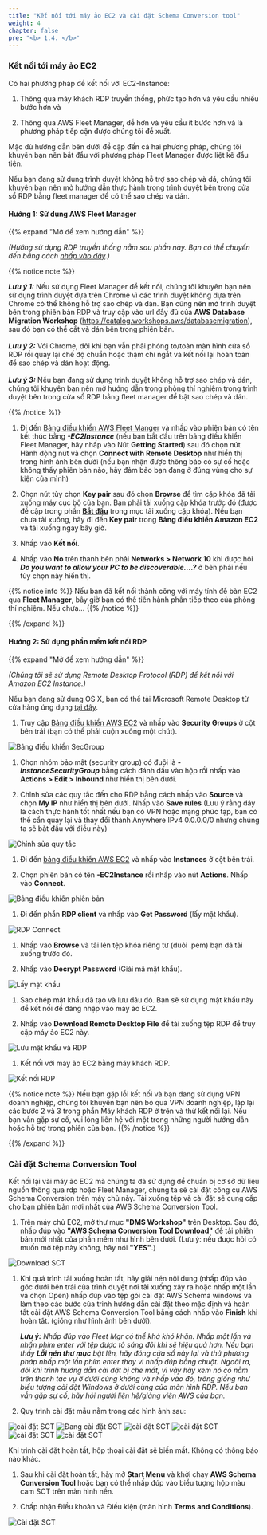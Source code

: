 ```yaml
---
title: "Kết nối tới máy ảo EC2 và cài đặt Schema Conversion tool"
weight: 4
chapter: false
pre: "<b> 1.4. </b>"
---
```


### Kết nối tới máy ảo EC2

Có hai phương pháp để kết nối với EC2-Instance:

1. Thông qua máy khách RDP truyền thống, phức tạp hơn và yêu cầu nhiều bước hơn và

2. Thông qua AWS Fleet Manager, dễ hơn và yêu cầu ít bước hơn và là phương pháp tiếp cận được chúng tôi đề xuất.

Mặc dù hướng dẫn bên dưới đề cập đến cả hai phương pháp, chúng tôi khuyên bạn nên bắt đầu với phương pháp Fleet Manager được liệt kê đầu tiên.

Nếu bạn đang sử dụng trình duyệt không hỗ trợ sao chép và dá, chúng tôi khuyên bạn nên mở hướng dẫn thực hành trong trình duyệt bên trong cửa sổ RDP bằng fleet manager để có thể sao chép và dán.

#### Hướng 1: Sử dụng AWS Fleet Manager

{{% expand "Mở để xem hướng dẫn" %}}

_(Hướng sử dụng RDP truyền thống nằm sau phần này. Bạn có thể chuyển đến bằng cách [nhấp vào đây](#classic-desktop-rdp-connection-approach).)_

{{% notice note %}}

**_Lưu ý 1:_** Nếu sử dụng Fleet Manager để kết nối, chúng tôi khuyên bạn nên sử dụng trình duyệt dựa trên Chrome vì các trình duyệt không dựa trên Chrome có thể không hỗ trợ sao chép và dán. Bạn cũng nên mở trình duyệt bên trong phiên bản RDP và truy cập vào url đầy đủ của **AWS Database Migration Workshop** (https://catalog.workshops.aws/databasemigration), sau đó bạn có thể cắt và dán bên trong phiên bản.
\
\
**_Lưu ý 2:_** Với Chrome, đôi khi bạn vẫn phải phóng to/toàn màn hình cửa sổ RDP rồi quay lại chế độ chuẩn hoặc thậm chí ngắt và kết nối lại hoàn toàn để sao chép và dán hoạt động.
\
\
**_Lưu ý 3:_** Nếu bạn đang sử dụng trình duyệt không hỗ trợ sao chép và dán, chúng tôi khuyên bạn nên mở hướng dẫn trong phòng thí nghiệm trong trình duyệt bên trong cửa sổ RDP bằng fleet manager để bật sao chép và dán.

{{% /notice %}}

1. Đi đến [Bảng điều khiển AWS Fleet Manger](https://console.aws.amazon.com/systems-manager/managed-instances) và nhấp vào phiên bản có tên kết thúc bằng **_-EC2Instance_** (nếu bạn bắt đầu trên bảng điều khiển Fleet Manager, hãy nhấp vào Nút **Getting Started**) sau đó chọn nút Hành động nút và chọn **Connect with Remote Desktop** như hiển thị trong hình ảnh bên dưới (nếu bạn nhận được thông báo có sự cố hoặc không thấy phiên bản nào, hãy đảm bảo bạn đang ở đúng vùng cho sự kiện của mình)

1. Chọn nút tùy chọn **Key pair** sau đó chọn **Browse** để tìm cặp khóa đã tải xuống máy cục bộ của bạn. Bạn phải tải xuống cặp khóa trước đó (được đề cập trong phần [**Bắt đầu**](../../1-Start/) trong mục tải xuống cặp khóa). Nếu bạn chưa tải xuống, hãy đi đến **Key pair** trong **Bảng điều khiển Amazon EC2** và tải xuống ngay bây giờ.

1. Nhấp vào **Kết nối**.

1. Nhấp vào **No** trên thanh bên phải **Networks > Network 10** khi được hỏi **_Do you want to allow your PC to be discoverable....?_** ở bên phải nếu tùy chọn này hiển thị.

{{% notice info %}}
Nếu bạn đã kết nối thành công với máy tính để bàn EC2 qua **Fleet Manager**, bây giờ bạn có thể tiến hành phần tiếp theo của phòng thí nghiệm. Nếu chưa...
{{% /notice %}}

{{% /expand %}}

#### Hướng 2: Sử dụng phần mềm kết nối RDP

{{% expand "Mở để xem hướng dẫn" %}}

_(Chúng tôi sẽ sử dụng Remote Desktop Protocol (RDP) để kết nối với Amazon EC2 Instance.)_

Nếu bạn đang sử dụng OS X, bạn có thể tải Microsoft Remote Desktop từ cửa hàng ứng dụng [tại đây](https://apps.apple.com/app/microsoft-remote-desktop/id1295203466?mt=12).

1. Truy cập [Bảng điều khiển AWS EC2](http://console.aws.amazon.com/ec2/v2/) và nhấp vào **Security Groups** ở cột bên trái (bạn có thể phải cuộn xuống một chút).

![Bảng điều khiển SecGroup](/images/1/4/0001.png?width=90pc)

1. Chọn nhóm bảo mật (security group) có đuôi là **_-InstanceSecurityGroup_** bằng cách đánh dấu vào hộp rồi nhấp vào **Actions > Edit > Inbound** như hiển thị bên dưới.

1. Chỉnh sửa các quy tắc đến cho RDP bằng cách nhấp vào **Source** và chọn **My IP** như hiển thị bên dưới. Nhấp vào **Save rules** (Lưu ý rằng đây là cách thực hành tốt nhất nếu bạn có VPN hoặc mạng phức tạp, bạn có thể cần quay lại và thay đổi thành Anywhere IPv4 0.0.0.0/0 nhưng chúng ta sẽ bắt đầu với điều này)

![Chỉnh sửa quy tắc](/images/1/4/0002.png?width=90pc)

1. Đi đến [bảng điều khiển AWS EC2](http://console.aws.amazon.com/ec2/v2/) và nhấp vào **Instances** ở cột bên trái.

1. Chọn phiên bản có tên **<StackName>-EC2Instance** rồi nhấp vào nút **Actions**. Nhấp vào **Connect**.

![Bảng điều khiển phiên bản](/images/1/4/0003.png?width=90pc)

1. Đi đến phần **RDP client** và nhấp vào **Get Password** (lấy mật khẩu).

![RDP Connect](/images/1/4/0004.png?width=90pc)

1. Nhấp vào **Browse** và tải lên tệp khóa riêng tư (đuôi .pem) bạn đã tải xuống trước đó.

1. Nhấp vào **Decrypt Password** (Giải mã mật khẩu).

![Lấy mật khẩu](/images/1/4/0005.png?width=90pc)

1. Sao chép mật khẩu đã tạo và lưu đâu đó. Bạn sẽ sử dụng mật khẩu này để kết nối để đăng nhập vào máy ảo EC2.

1. Nhấp vào **Download Remote Desktop File** để tải xuống tệp RDP để truy cập máy ảo EC2 này.

![Lưu mật khẩu và RDP](/images/1/4/0006.png?width=90pc)

1. Kết nối với máy ảo EC2 bằng máy khách RDP.

![Kết nối RDP](/images/1/4/0007.png?width=60pc)


{{% notice note %}}
Nếu bạn gặp lỗi kết nối và bạn đang sử dụng VPN doanh nghiệp, chúng tôi khuyên bạn nên bỏ qua VPN doanh nghiệp, lặp lại các bước 2 và 3 trong phần Máy khách RDP ở trên và thử kết nối lại. Nếu bạn vẫn gặp sự cố, vui lòng liên hệ với một trong những người hướng dẫn hoặc hỗ trợ trong phiên của bạn.
{{% /notice %}}

{{% /expand %}}

### Cài đặt Schema Conversion Tool

Kết nối lại vài máy ảo EC2 mà chúng ta đã sử dụng để chuẩn bị cơ sở dữ liệu nguồn thông qua rdp hoặc Fleet Manager, chúng ta sẽ cài đặt công cụ AWS Schema Conversion trên máy chủ này. Tải xuống tệp và cài đặt sẽ cung cấp cho bạn phiên bản mới nhất của AWS Schema Conversion Tool.

1. Trên máy chủ EC2, mở thư mục **"DMS Workshop"** trên Desktop. Sau đó, nhấp đúp vào **"AWS Schema Conversion Tool Download"** để tải phiên bản mới nhất của phần mềm như hình bên dưới. (Lưu ý: nếu được hỏi có muốn mở tệp này không, hãy nói **"YES"**.)

![Download SCT](/images/1/4/1001.png?width=90pc)

1. Khi quá trình tải xuống hoàn tất, hãy giải nén nội dung (nhấp đúp vào góc dưới bên trái của trình duyệt nơi tải xuống xảy ra hoặc nhấp một lần và chọn Open) nhấp đúp vào tệp gói cài đặt AWS Schema windows và làm theo các bước của trình hướng dẫn cài đặt theo mặc định và hoàn tất cài đặt AWS Schema Conversion Tool bằng cách nhấp vào **Finish** khi hoàn tất. (giống như hình ảnh bên dưới). 

    _**Lưu ý:** Nhấp đúp vào Fleet Mgr có thể khá khó khăn. Nhấp một lần và nhấn phím enter với tệp được tô sáng đôi khi sẽ hiệu quả hơn. Nếu bạn thấy **Lỗi nén thư mục** bật lên, hãy đóng cửa sổ này lại và thử phương pháp nhấp một lần phím enter thay vì nhấp đúp bằng chuột. Ngoài ra, đôi khi trình hướng dẫn cài đặt bị che mất, vì vậy hãy xem nó có nằm trên thanh tác vụ ở dưới cùng không và nhấp vào đó, trông giống như biểu tượng cài đặt Windows ở dưới cùng của màn hình RDP. Nếu bạn vẫn gặp sự cố, hãy hỏi người liên hệ/giảng viên AWS của bạn._

1. Quy trình cài đặt mẫu nằm trong các hình ảnh sau:

![cài đặt SCT](/images/1/4/1002.png?width=40pc)
![Đang cài đặt SCT](/images/1/4/1003.png?width=40pc)
![cài đặt SCT](/images/1/4/1004.png?width=40pc)
![cài đặt SCT](/images/1/4/1005.png?width=40pc)
![cài đặt SCT](/images/1/4/1006.png?width=40pc)
![cài đặt SCT](/images/1/4/1007.png?width=40pc)

Khi trình cài đặt hoàn tất, hộp thoại cài đặt sẽ biến mất. Không có thông báo nào khác.

1. Sau khi cài đặt hoàn tất, hãy mở **Start Menu** và khởi chạy **AWS Schema Conversion Tool** hoặc bạn có thể nhấp đúp vào biểu tượng hộp màu cam SCT trên màn hình nền.

1. Chấp nhận Điều khoản và Điều kiện (màn hình **Terms and Conditions**).

![Cài đặt SCT](/images/1/4/1008.png?width=90pc)
